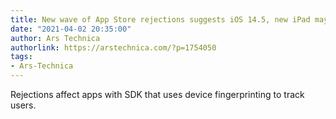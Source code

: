 ```yaml
---
title: New wave of App Store rejections suggests iOS 14.5, new iPad may be imminent
date: "2021-04-02 20:35:00"
author: Ars Technica
authorlink: https://arstechnica.com/?p=1754050
tags:
- Ars-Technica
---
```

Rejections affect apps with SDK that uses device fingerprinting to track users.